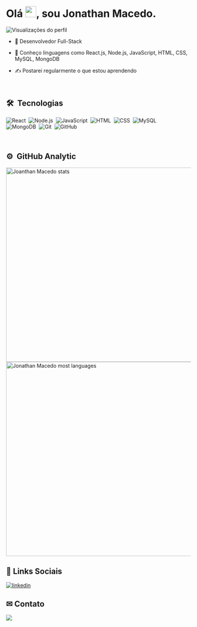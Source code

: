 <h1 align="left">Olá <img src="https://raw.githubusercontent.com/kaueMarques/kaueMarques/master/hi.gif" height="30px">, sou Jonathan Macedo.</h1>

<p align="left"><img src="https://komarev.com/ghpvc/?username=jonathanmacedo&color=orange" alt="Visualizações do perfil"/></p>

- 🧐 Desenvolvedor Full-Stack 

- 🤯 Conheço linguagens como React.js, Node.js, JavaScript, HTML, CSS, MySQL, MongoDB

- ✍ Postarei regularmente o que estou aprendendo

<br>

## 🛠 &nbsp;Tecnologias 
![React](https://img.shields.io/badge/-React-05122A?style=flat&logo=react)&nbsp;
![Node.js](https://img.shields.io/badge/-Node.js-05122A?style=flat&logo=node.js)&nbsp;
![JavaScript](https://img.shields.io/badge/-JavaScript-05122A?style=flat&logo=javascript)&nbsp;
![HTML](https://img.shields.io/badge/-HTML-05122A?style=flat&logo=HTML5)&nbsp;
![CSS](https://img.shields.io/badge/-CSS-05122A?style=flat&logo=CSS3&logoColor=1572B6)&nbsp;
![MySQL](https://img.shields.io/badge/-MySQL-05122A?style=flat&logo=mysql)&nbsp;    
![MongoDB](https://img.shields.io/badge/-MongoDB-05122A?style=flat&logo=mongodb)&nbsp;
![Git](https://img.shields.io/badge/-Git-05122A?style=flat&logo=git)&nbsp;
![GitHub](https://img.shields.io/badge/-GitHub-05122A?style=flat&logo=github)&nbsp;


<br>
                                                                                                                                                                                          
## ⚙️ &nbsp;GitHub Analytic

<p align="left">
<img width="530em" src="https://github-readme-stats.vercel.app/api?username=jonathanmacedo&show_icons=true&theme=vision-friendly-dark" alt="Joanthan Macedo stats"/>
<img width="530em" src="https://github-readme-stats.vercel.app/api/top-langs/?username=jonathanmacedo&layout=compact&theme=vision-friendly-dark" alt="Jonathan Macedo most languages"/>    
<br>

## 📱 Links Sociais

<a href="https://www.linkedin.com/in/jonathanmacedo1/" target="_blank" rel="noopener noreferrer">
  <img align="center" src="https://img.shields.io/badge/-JonathanMacedo-05122A?style=flat&logo=linkedin" alt="linkedin"/>
</a>                                                                                                                                                                                      
                                                                                                                                                                                    

## ✉ Contato
                                                                                                                                                                                          
<a href = "mailto:jonathanmacedocontato@gmail.com">
<img align="center" src="https://img.shields.io/badge/-Jonathan Macedo-05122A?style=flat&logo=gmail" target="_blank">
</a>                                                                                                                                                                                                                                                                                                                                                                                   

                                                                                                                                                                                                                                                                                                                                                                                 



